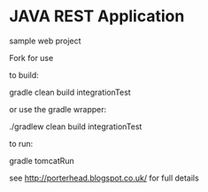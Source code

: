JAVA REST Application
====================

sample web project 

Fork for use

to build:

gradle clean build integrationTest

or use the gradle wrapper:

./gradlew clean build integrationTest

to run:

gradle tomcatRun

see http://porterhead.blogspot.co.uk/ for full details

